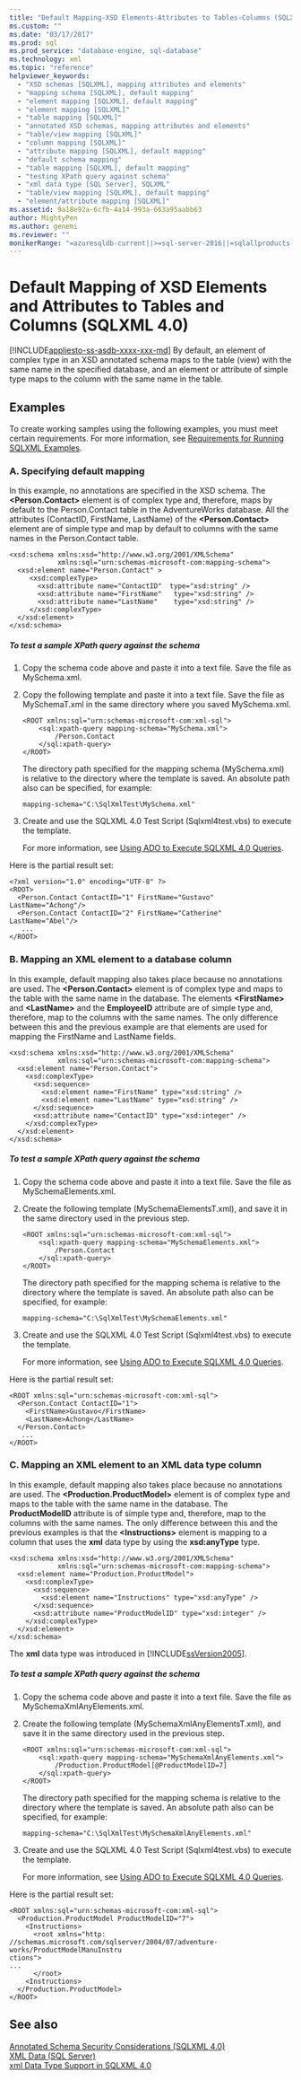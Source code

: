 ```yaml
---
title: "Default Mapping-XSD Elements-Attributes to Tables-Columns (SQLXML 4.0) | Microsoft Docs"
ms.custom: ""
ms.date: "03/17/2017"
ms.prod: sql
ms.prod_service: "database-engine, sql-database"
ms.technology: xml
ms.topic: "reference"
helpviewer_keywords: 
  - "XSD schemas [SQLXML], mapping attributes and elements"
  - "mapping schema [SQLXML], default mapping"
  - "element mapping [SQLXML], default mapping"
  - "element mapping [SQLXML]"
  - "table mapping [SQLXML]"
  - "annotated XSD schemas, mapping attributes and elements"
  - "table/view mapping [SQLXML]"
  - "column mapping [SQLXML]"
  - "attribute mapping [SQLXML], default mapping"
  - "default schema mapping"
  - "table mapping [SQLXML], default mapping"
  - "testing XPath query against schema"
  - "xml data type [SQL Server], SQLXML"
  - "table/view mapping [SQLXML], default mapping"
  - "element/attribute mapping [SQLXML]"
ms.assetid: 9a18e92a-6cfb-4a14-993a-663a95aabb63
author: MightyPen
ms.author: genemi
ms.reviewer: ""
monikerRange: "=azuresqldb-current||>=sql-server-2016||=sqlallproducts-allversions||>=sql-server-linux-2017||=azuresqldb-mi-current"
---
```

# Default Mapping of XSD Elements and Attributes to Tables and Columns (SQLXML 4.0)
[!INCLUDE[appliesto-ss-asdb-xxxx-xxx-md](../../includes/appliesto-ss-asdb-xxxx-xxx-md.md)]
  By default, an element of complex type in an XSD annotated schema maps to the table (view) with the same name in the specified database, and an element or attribute of simple type maps to the column with the same name in the table.  
  
## Examples  
 To create working samples using the following examples, you must meet certain requirements. For more information, see [Requirements for Running SQLXML Examples](../../relational-databases/sqlxml/requirements-for-running-sqlxml-examples.md).  
  
### A. Specifying default mapping  
 In this example, no annotations are specified in the XSD schema. The **\<Person.Contact>** element is of complex type and, therefore, maps by default to the Person.Contact table in the AdventureWorks database. All the attributes (ContactID, FirstName, LastName) of the **\<Person.Contact>** element are of simple type and map by default to columns with the same names in the Person.Contact table.  
  
```  
<xsd:schema xmlns:xsd="http://www.w3.org/2001/XMLSchema"   
            xmlns:sql="urn:schemas-microsoft-com:mapping-schema">  
  <xsd:element name="Person.Contact" >  
     <xsd:complexType>  
       <xsd:attribute name="ContactID"  type="xsd:string" />   
       <xsd:attribute name="FirstName"   type="xsd:string" />   
       <xsd:attribute name="LastName"    type="xsd:string" />   
     </xsd:complexType>  
  </xsd:element>  
</xsd:schema>  
```  
  
##### To test a sample XPath query against the schema  
  
1.  Copy the schema code above and paste it into a text file. Save the file as MySchema.xml.  
  
2.  Copy the following template and paste it into a text file. Save the file as MySchemaT.xml in the same directory where you saved MySchema.xml.  
  
    ```  
    <ROOT xmlns:sql="urn:schemas-microsoft-com:xml-sql">  
        <sql:xpath-query mapping-schema="MySchema.xml">  
            /Person.Contact  
        </sql:xpath-query>  
    </ROOT>  
    ```  
  
     The directory path specified for the mapping schema (MySchema.xml) is relative to the directory where the template is saved. An absolute path also can be specified, for example:  
  
    ```  
    mapping-schema="C:\SqlXmlTest\MySchema.xml"  
    ```  
  
3.  Create and use the SQLXML 4.0 Test Script (Sqlxml4test.vbs) to execute the template.  
  
     For more information, see [Using ADO to Execute SQLXML 4.0 Queries](../../relational-databases/sqlxml/using-ado-to-execute-sqlxml-4-0-queries.md).  
  
 Here is the partial result set:  
  
```  
<?xml version="1.0" encoding="UTF-8" ?>  
<ROOT>  
  <Person.Contact ContactID="1" FirstName="Gustavo" LastName="Achong"/>  
  <Person.Contact ContactID="2" FirstName="Catherine" LastName="Abel"/>  
   ...  
</ROOT>  
```  
  
### B. Mapping an XML element to a database column  
 In this example, default mapping also takes place because no annotations are used. The **\<Person.Contact>** element is of complex type and maps to the table with the same name in the database. The elements **\<FirstName>** and **\<LastName>** and the **EmployeeID** attribute are of simple type and, therefore, map to the columns with the same names. The only difference between this and the previous example are that elements are used for mapping the FirstName and LastName fields.  
  
```  
<xsd:schema xmlns:xsd="http://www.w3.org/2001/XMLSchema"   
            xmlns:sql="urn:schemas-microsoft-com:mapping-schema">  
  <xsd:element name="Person.Contact">  
    <xsd:complexType>  
      <xsd:sequence>  
        <xsd:element name="FirstName" type="xsd:string" />   
        <xsd:element name="LastName" type="xsd:string" />   
      </xsd:sequence>  
      <xsd:attribute name="ContactID" type="xsd:integer" />   
    </xsd:complexType>  
  </xsd:element>  
</xsd:schema>  
```  
  
##### To test a sample XPath query against the schema  
  
1.  Copy the schema code above and paste it into a text file. Save the file as MySchemaElements.xml.  
  
2.  Create the following template (MySchemaElementsT.xml), and save it in the same directory used in the previous step.  
  
    ```  
    <ROOT xmlns:sql="urn:schemas-microsoft-com:xml-sql">  
        <sql:xpath-query mapping-schema="MySchemaElements.xml">  
            /Person.Contact  
        </sql:xpath-query>  
    </ROOT>  
    ```  
  
     The directory path specified for the mapping schema is relative to the directory where the template is saved. An absolute path also can be specified, for example:  
  
    ```  
    mapping-schema="C:\SqlXmlTest\MySchemaElements.xml"  
    ```  
  
3.  Create and use the SQLXML 4.0 Test Script (Sqlxml4test.vbs) to execute the template.  
  
     For more information, see [Using ADO to Execute SQLXML 4.0 Queries](../../relational-databases/sqlxml/using-ado-to-execute-sqlxml-4-0-queries.md).  
  
 Here is the partial result set:  
  
```  
<ROOT xmlns:sql="urn:schemas-microsoft-com:xml-sql">  
  <Person.Contact ContactID="1">  
    <FirstName>Gustavo</FirstName>  
    <LastName>Achong</LastName>  
  </Person.Contact>  
   ...  
</ROOT>  
```  
  
### C. Mapping an XML element to an XML data type column  
 In this example, default mapping also takes place because no annotations are used. The **\<Production.ProductModel>** element is of complex type and maps to the table with the same name in the database. The **ProductModelID** attribute is of simple type and, therefore, map to the columns with the same names. The only difference between this and the previous examples is that the **\<Instructions>** element is mapping to a column that uses the **xml** data type by using the **xsd:anyType** type.  
  
```  
<xsd:schema xmlns:xsd="http://www.w3.org/2001/XMLSchema"   
            xmlns:sql="urn:schemas-microsoft-com:mapping-schema">  
  <xsd:element name="Production.ProductModel">  
    <xsd:complexType>  
      <xsd:sequence>  
        <xsd:element name="Instructions" type="xsd:anyType" />   
      </xsd:sequence>  
      <xsd:attribute name="ProductModelID" type="xsd:integer" />   
    </xsd:complexType>  
  </xsd:element>  
</xsd:schema>  
```  
  
 The **xml** data type was introduced in [!INCLUDE[ssVersion2005](../../includes/ssversion2005-md.md)].  
  
##### To test a sample XPath query against the schema  
  
1.  Copy the schema code above and paste it into a text file. Save the file as MySchemaXmlAnyElements.xml.  
  
2.  Create the following template (MySchemaXmlAnyElementsT.xml), and save it in the same directory used in the previous step.  
  
    ```  
    <ROOT xmlns:sql="urn:schemas-microsoft-com:xml-sql">  
        <sql:xpath-query mapping-schema="MySchemaXmlAnyElements.xml">  
            /Production.ProductModel[@ProductModelID=7]  
        </sql:xpath-query>  
    </ROOT>  
    ```  
  
     The directory path specified for the mapping schema is relative to the directory where the template is saved. An absolute path also can be specified, for example:  
  
    ```  
    mapping-schema="C:\SqlXmlTest\MySchemaXmlAnyElements.xml"  
    ```  
  
3.  Create and use the SQLXML 4.0 Test Script (Sqlxml4test.vbs) to execute the template.  
  
     For more information, see [Using ADO to Execute SQLXML 4.0 Queries](../../relational-databases/sqlxml/using-ado-to-execute-sqlxml-4-0-queries.md).  
  
 Here is the partial result set:  
  
```  
<ROOT xmlns:sql="urn:schemas-microsoft-com:xml-sql">  
  <Production.ProductModel ProductModelID="7">  
    <Instructions>  
      <root xmlns="http:  
//schemas.microsoft.com/sqlserver/2004/07/adventure-works/ProductModelManuInstru  
ctions">  
...  
      </root>  
    <Instructions>  
  </Production.ProductModel>  
</ROOT>  
```  
  
## See also  
 [Annotated Schema Security Considerations &#40;SQLXML 4.0&#41;](../../relational-databases/sqlxml-annotated-xsd-schemas-xpath-queries/security/annotated-schema-security-considerations-sqlxml-4-0.md)   
 [XML Data &#40;SQL Server&#41;](../../relational-databases/xml/xml-data-sql-server.md)   
 [xml Data Type Support in SQLXML 4.0](../../relational-databases/sqlxml/xml-data-type-support-in-sqlxml-4-0.md)  
  
  
